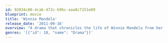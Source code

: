 ```yaml
---
id: 92034c88-4cab-472c-b96c-aaa8c7151e09
blueprint: movie
title: 'Winnie Mandela'
release_date: '2011-09-16'
overview: "A drama that chronicles the life of Winnie Mandela from her childhood through her marriage and her husband's incarceration."
genres: '[{"id": 18, "name": "Drama"}]'
---
```

